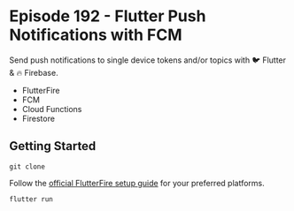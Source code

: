 # Episode 192 -  Flutter Push Notifications with FCM

Send push notifications to single device tokens and/or topics with 🐦 Flutter & 🔥 Firebase. 

- FlutterFire
- FCM
- Cloud Functions
- Firestore

## Getting Started

```
git clone
```

Follow the [official FlutterFire setup guide](https://firebase.google.com/docs/flutter/setup) for your preferred platforms. 

```
flutter run
```

